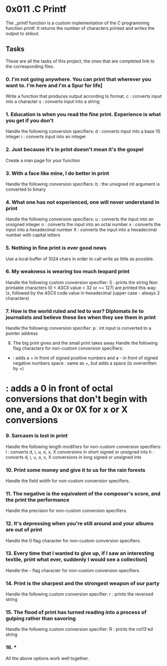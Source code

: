 # 0x011 .C Printf
The _printf function is a custom implementation of the C programming function printf. It returns the number of characters printed and writes the output to stdout.

## Tasks
These are all the tasks of this project, the ones that are completed link to the corresponding files.

### 0. I'm not going anywhere. You can print that wherever you want to. I'm here and I'm a Spur for life]
Write a function that produces output according to format.
c : converts input into a character
s : converts input into a string

### 1. Education is when you read the fine print. Experience is what you get if you don't
Handle the following conversion specifiers:
d : converts input into a base 10 integer
i : converts input into an integer

### 2. Just because it's in print doesn't mean it's the gospel
Create a man page for your function

### 3. With a face like mine, I do better in print
Handle the following conversion specifiers:
b : the unsigned int argument is converted to binary

### 4. What one has not experienced, one will never understand in print
Handle the following conversion specifiers:
u : converts the input into an unsigned integer
o : converts the input into an octal number
x : converts the input into a hexadecimal number
X : converts the input into a hexadecimal number with capital letters

### 5. Nothing in fine print is ever good news
Use a local buffer of 1024 chars in order to call write as little as possible.

### 6. My weakness is wearing too much leopard print
Handle the following custom conversion specifier:
S : prints the string
Non printable characters (0 < ASCII value < 32 or >= 127) are printed this way: \x, followed by the ASCII code value in hexadecimal (upper case - always 2 characters)

### 7. How is the world ruled and led to war? Diplomats lie to journalists and believe these lies when they see them in print
Handle the following conversion specifier:
p : int input is converted to a pointer address

8. The big print gives and the small print takes away
Handle the following flag characters for non-custom conversion specifiers:
+ : adds a + in front of signed positive numbers and a - in front of signed negative numbers
space : same as +, but adds a space (is overwritten by +)
# : adds a 0 in front of octal conversions that don't begin with one, and a 0x or 0X for x or X conversions


### 9. Sarcasm is lost in print
Handle the following length modifiers for non-custom conversion specifiers:
l : converts d, i, u, o, x, X conversions in short signed or unsigned ints
h : converts d, i, u, o, x, X conversions in long signed or unsigned ints

### 10. Print some money and give it to us for the rain forests
Handle the field width for non-custom conversion specifiers.

### 11. The negative is the equivalent of the composer's score, and the print the performance
Handle the precision for non-custom conversion specifiers.

### 12. It's depressing when you're still around and your albums are out of print
Handle the 0 flag character for non-custom conversion specifiers.

### 13. Every time that I wanted to give up, if I saw an interesting textile, print what ever, suddenly I would see a collection]
Handle the - flag character for non-custom conversion specifiers.

### 14. Print is the sharpest and the strongest weapon of our party
Handle the following custom conversion specifier:
r : prints the reversed string

### 15. The flood of print has turned reading into a process of gulping rather than savoring
Handle the following custom conversion specifier:
R : prints the rot13'ed string

### 16. *
All the above options work well together.

